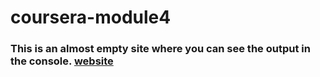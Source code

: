 # coursera-module4
### This is an almost empty site where you can see the output in the console. [website](https://unknown6699.github.io/coursera-module3/)
